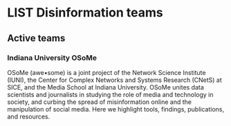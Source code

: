 # LIST Disinformation teams

## Active teams

### Indiana University OSoMe

OSoMe (awe•some) is a joint project of the Network Science Institute (IUNI), the Center for Complex Networks and Systems Research (CNetS) at SICE, and the Media School at Indiana University. OSoMe unites data scientists and journalists in studying the role of media and technology in society, and curbing the spread of misinformation online and the manipulation of social media. Here we highlight tools, findings, publications, and resources.

